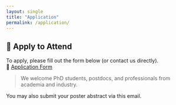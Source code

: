 ```yaml
---
layout: single
title: "Application"
permalink: /application/
---
```


## 📝 Apply to Attend

To apply, please fill out the form below (or contact us directly).  
📍 [Application Form](#) <!-- Replace # with your actual form link -->

> We welcome PhD students, postdocs, and professionals from academia and industry.

You may also submit your poster abstract via this email.